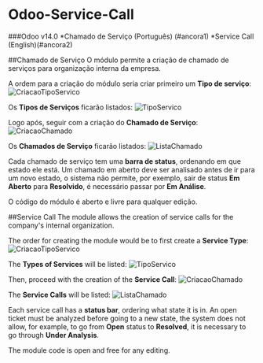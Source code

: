 # Odoo-Service-Call
###Odoo v14.0
<a name="ancora"></a>
*Chamado de Serviço (Português) (#ancora1)
*Service Call (English)(#ancora2)

<a id="ancora1"></a>
##Chamado de Serviço
O módulo permite a criação de chamado de serviços para organização interna da empresa.

A ordem para a criação do módulo seria criar primeiro um **Tipo de serviço**:
![CriacaoTipoServico](https://user-images.githubusercontent.com/52983957/159123294-6c04e933-a374-4456-b5e6-01006e6b2d4d.JPG)

Os **Tipos de Serviços** ficarão listados:
![TipoServico](https://user-images.githubusercontent.com/52983957/159123326-32ea35d7-f6cc-4e65-b022-a148c4f61c16.JPG)

Logo após, seguir com a criação do **Chamado de Serviço**:
![CriacaoChamado](https://user-images.githubusercontent.com/52983957/159123370-ed1d7d4c-dcf5-422d-a44e-510c93c68b0d.JPG)

Os **Chamados de Serviço** ficarão listados:
![ListaChamado](https://user-images.githubusercontent.com/52983957/159123387-dfda9b68-5c53-4b1a-89b5-322ecf5e5d73.JPG)

Cada chamado de serviço tem uma **barra de status**, ordenando em que estado ele está. Um chamado em aberto deve ser analisado antes de ir para um novo estado, o sistema não permite, por exemplo, sair de status **Em Aberto** para **Resolvido**, é necessário passar por **Em Análise**.

O código do módulo é aberto e livre para qualquer edição. 

<a id="ancora2"></a>
##Service Call
The module allows the creation of service calls for the company's internal organization.

The order for creating the module would be to first create a **Service Type**:
![CriacaoTipoServico](https://user-images.githubusercontent.com/52983957/159123294-6c04e933-a374-4456-b5e6-01006e6b2d4d.JPG)

The **Types of Services** will be listed:
![TipoServico](https://user-images.githubusercontent.com/52983957/159123326-32ea35d7-f6cc-4e65-b022-a148c4f61c16.JPG)

Then, proceed with the creation of the **Service Call**:
![CriacaoChamado](https://user-images.githubusercontent.com/52983957/159123370-ed1d7d4c-dcf5-422d-a44e-510c93c68b0d.JPG)

The **Service Calls** will be listed:
![ListaChamado](https://user-images.githubusercontent.com/52983957/159123387-dfda9b68-5c53-4b1a-89b5-322ecf5e5d73.JPG)

Each service call has a **status bar**, ordering what state it is in. An open ticket must be analyzed before going to a new state, the system does not allow, for example, to go from **Open** status to **Resolved**, it is necessary to go through **Under Analysis**. 

The module code is open and free for any editing.

